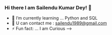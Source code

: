 ### Hi there I am Sailendu Kumar Dey! 👋

- 🌱 I’m currently learning ... Python and SQL
- 💬 U can contact me : sailendu1989@gmail.com
- ⚡ Fun fact: ... I am Curious
-->
